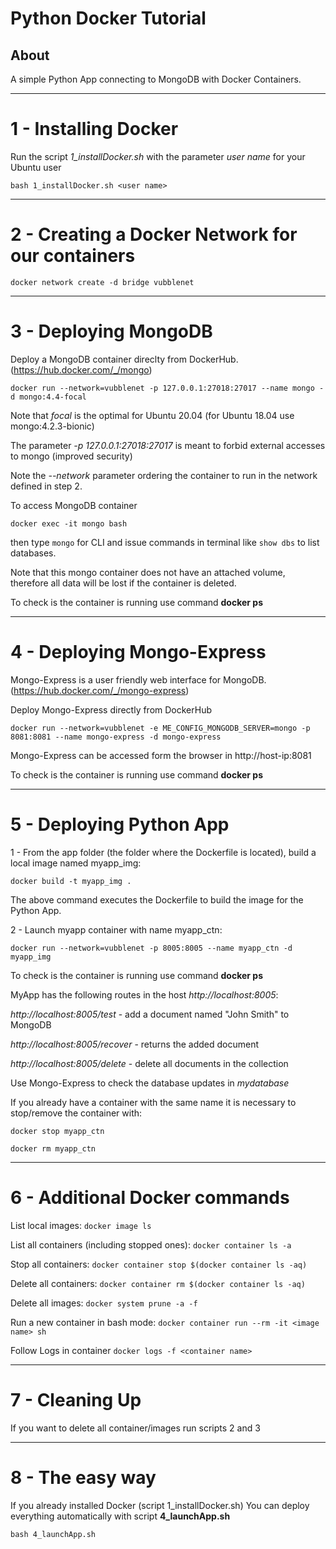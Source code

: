 # Python Docker Tutorial #

## About

A simple Python App connecting to MongoDB with Docker Containers.


---

# 1 - Installing Docker

Run the script *1_installDocker.sh* with the parameter *user name* for your Ubuntu user

``` bash 1_installDocker.sh <user name> ``` 

---

# 2 - Creating a Docker Network for our containers

``` docker network create -d bridge vubblenet ```

---

# 3 - Deploying MongoDB

Deploy a MongoDB container direclty from DockerHub. (https://hub.docker.com/_/mongo)

``` docker run --network=vubblenet -p 127.0.0.1:27018:27017 --name mongo -d mongo:4.4-focal ```

Note that *focal* is the optimal for Ubuntu 20.04 (for Ubuntu 18.04 use mongo:4.2.3-bionic)

The parameter *-p 127.0.0.1:27018:27017* is meant to forbid external accesses to mongo (improved security)

Note the *--network* parameter ordering the container to run in the network defined in step 2. 

To access MongoDB container

``` docker exec -it mongo bash ```

then type ```mongo``` for CLI and issue commands in terminal like ```show dbs``` to list databases.

Note that this mongo container does not have an attached volume, therefore all data will be lost if the container is deleted.

To check is the container is running use command **docker ps**

---

# 4 - Deploying Mongo-Express 

Mongo-Express is a user friendly web interface for MongoDB. (https://hub.docker.com/_/mongo-express)

Deploy Mongo-Express directly from DockerHub

``` docker run --network=vubblenet -e ME_CONFIG_MONGODB_SERVER=mongo -p 8081:8081 --name mongo-express -d mongo-express ```

Mongo-Express can be accessed form the browser in http://host-ip:8081

To check is the container is running use command **docker ps**

---

# 5 - Deploying Python App

1 - From the app folder (the folder where the Dockerfile is located), build a local image named myapp_img:

``` docker build -t myapp_img . ```

The above command executes the Dockerfile to build the image for the Python App. 

2 - Launch myapp container with name myapp_ctn:

``` docker run --network=vubblenet -p 8005:8005 --name myapp_ctn -d myapp_img ```

To check is the container is running use command **docker ps**

MyApp has the following routes in the host *http://localhost:8005*:

*http://localhost:8005/test* - add a document named "John Smith" to MongoDB 

*http://localhost:8005/recover* - returns the added document

*http://localhost:8005/delete* - delete all documents in the collection

Use Mongo-Express to check the database updates in *mydatabase*


If you already have a container with the same name it is necessary to stop/remove the container with:

``` docker stop myapp_ctn ```

``` docker rm myapp_ctn ```

---

# 6 - Additional Docker commands

List local images: ``` docker image ls ```

List all containers (including stopped ones): ``` docker container ls -a ```

Stop all containers: ``` docker container stop $(docker container ls -aq) ```

Delete all containers: ``` docker container rm $(docker container ls -aq) ```

Delete all images: ``` docker system prune -a -f ```

Run a new container in bash mode: ``` docker container run --rm -it <image name> sh ```

Follow Logs in container ``` docker logs -f <container name> ```

---

# 7 - Cleaning Up

If you want to delete all container/images run scripts 2 and 3

---

# 8 - The easy way

If you already installed Docker (script 1_installDocker.sh)
You can deploy everything automatically with script **4_launchApp.sh**

``` bash 4_launchApp.sh ```
